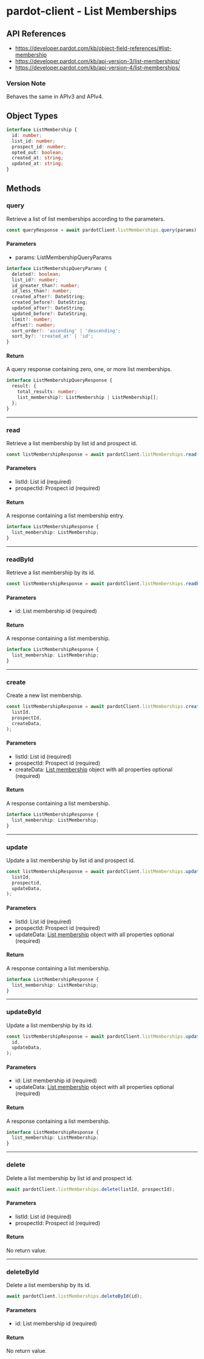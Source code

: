 # pardot-client - List Memberships

## API References

- https://developer.pardot.com/kb/object-field-references/#list-membership
- https://developer.pardot.com/kb/api-version-3/list-memberships/
- https://developer.pardot.com/kb/api-version-4/list-memberships/

### Version Note

Behaves the same in APIv3 and APIv4.

## Object Types

```typescript
interface ListMembership {
  id: number;
  list_id: number;
  prospect_id: number;
  opted_out: boolean;
  created_at: string;
  updated_at: string;
}
```

## Methods

### query

Retrieve a list of list memberships according to the parameters.

```typescript
const queryResponse = await pardotClient.listMemberships.query(params);
```

#### Parameters

- params: ListMembershipQueryParams

```typescript
interface ListMembershipQueryParams {
  deleted?: boolean;
  list_id?: number;
  id_greater_than?: number;
  id_less_than?: number;
  created_after?: DateString;
  created_before?: DateString;
  updated_after?: DateString;
  updated_before?: DateString;
  limit?: number;
  offset?: number;
  sort_order?: 'ascending' | 'descending';
  sort_by?: 'created_at' | 'id';
}
```

#### Return

A query response containing zero, one, or more list memberships.

```typescript
interface ListMembershipQueryResponse {
  result: {
    total_results: number;
    list_membership?: ListMembership | ListMembership[];
  };
}
```

---

### read

Retrieve a list membership by list id and prospect id.

```typescript
const listMembershipResponse = await pardotClient.listMemberships.read(listId, prospectId);
```

#### Parameters

- listId: List id (required)
- prospectId: Prospect id (required)

#### Return

A response containing a list membership entry.

```typescript
interface ListMembershipResponse {
  list_membership: ListMembership;
}
```

---

### readById

Retrieve a list membership by its id.

```typescript
const listMembershipResponse = await pardotClient.listMemberships.readById(id);
```

#### Parameters

- id: List membership id (required)

#### Return

A response containing a list membership.

```typescript
interface ListMembershipResponse {
  list_membership: ListMembership;
}
```

---

### create

Create a new list membership.

```typescript
const listMembershipResponse = await pardotClient.listMemberships.create(
  listId,
  prospectId,
  createData,
);
```

#### Parameters

- listId: List id (required)
- prospectId: Prospect id (required)
- createData: [List membership](#object-types) object with all properties optional (required)

#### Return

A response containing a list membership.

```typescript
interface ListMembershipResponse {
  list_membership: ListMembership;
}
```

---

### update

Update a list membership by list id and prospect id.

```typescript
const listMembershipResponse = await pardotClient.listMemberships.update(
  listId,
  prospectid,
  updateData,
);
```

#### Parameters

- listId: List id (required)
- prospectId: Prospect id (required)
- updateData: [List membership](#object-types) object with all properties optional (required)

#### Return

A response containing a list membership.

```typescript
interface ListMembershipResponse {
  list_membership: ListMembership;
}
```

---

### updateById

Update a list membership by its id.

```typescript
const listMembershipResponse = await pardotClient.listMemberships.updateById(
  id,
  updateData,
);
```

#### Parameters

- id: List membership id (required)
- updateData: [List membership](#object-types) object with all properties optional (required)

#### Return

A response containing a list membership.

```typescript
interface ListMembershipResponse {
  list_membership: ListMembership;
}
```

---

### delete

Delete a list membership by list id and prospect id.

```typescript
await pardotClient.listMemberships.delete(listId, prospectId);
```

#### Parameters

- listId: List id (required)
- prospectId: Prospect id (required)

#### Return

No return value.

---

### deleteById

Delete a list membership by its id.

```typescript
await pardotClient.listMemberships.deleteById(id);
```

#### Parameters

- id: List membership id (required)

#### Return

No return value.
